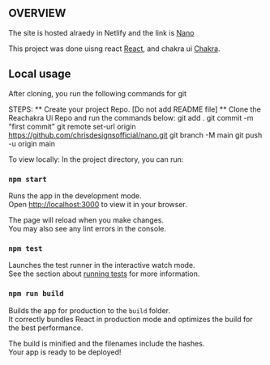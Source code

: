 ## OVERVIEW
The site is hosted alraedy in Netlify and the link is [Nano](https://nano.netlify.app/)

This project was done uisng react [React](https://reactjs.org/), and chakra ui [Chakra](https://chakra-ui.com/).

## Local usage
After cloning, you run the following commands for git

STEPS:
** Create your project Repo. [Do not add README file]
** Clone the Reachakra Ui Repo and run the commands below:
git add .
git commit -m "first commit"
git remote set-url origin https://github.com/chrisdesignsofficial/nano.git
git branch -M main
git push -u origin main

To view locally:
In the project directory, you can run:

### `npm start`

Runs the app in the development mode.\
Open [http://localhost:3000](http://localhost:3000) to view it in your browser.

The page will reload when you make changes.\
You may also see any lint errors in the console.


### `npm test`

Launches the test runner in the interactive watch mode.\
See the section about [running tests](https://facebook.github.io/create-react-app/docs/running-tests) for more information.

### `npm run build`

Builds the app for production to the `build` folder.\
It correctly bundles React in production mode and optimizes the build for the best performance.

The build is minified and the filenames include the hashes.\
Your app is ready to be deployed!
